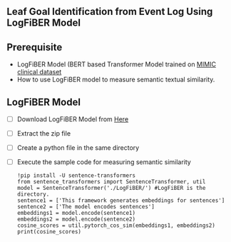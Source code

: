 ## Leaf Goal Identification from Event Log Using LogFiBER Model
## Prerequisite
 - LogFiBER Model (BERT based Transformer Model trained on [MIMIC clinical dataset](https://www.kaggle.com/drscarlat/mimic2-original-icu) 
 - How to use LogFiBER model to measure semantic textual similarity.
## LogFiBER Model
 - [ ] Download LogFiBER Model from [Here](https://www.dropbox.com/s/mzkhns1e7qkh7mf/LogFiBER.zip?dl=1)
 - [ ] Extract the zip file
 - [ ] Create a python file in the same directory
 - [ ] Execute the sample code for measuring semantic similarity

       !pip install -U sentence-transformers
       from sentence_transformers import SentenceTransformer, util
       model = SentenceTransformer('./LogFiBER/') #LogFiBER is the directory.
       sentence1 = ['This framework generates embeddings for sentences']
       sentence2 = ['The model encodes sentences']
       embeddings1 = model.encode(sentence1)
       embeddings2 = model.encode(sentence2)
       cosine_scores = util.pytorch_cos_sim(embeddings1, embeddings2)
       print(cosine_scores)
   
    
